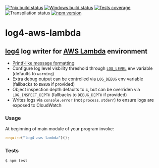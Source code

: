 [![*nix build status][nix-build-image]][nix-build-url]
[![Windows build status][win-build-image]][win-build-url]
[![Tests coverage][cov-image]][cov-url]
![Transpilation status][transpilation-image]
[![npm version][npm-image]][npm-url]

# log4-aws-lambda

## [log4](https://github.com/medikoo/log4/) log writer for [AWS Lambda](https://aws.amazon.com/lambda/) environment

*   [Printf-like message formatting](https://github.com/medikoo/log4#output-message-formatting)
*   Configure log level visbility threshold through [`LOG_LEVEL`](https://github.com/medikoo/log4#log_level) env variable (defaults to `warning`)
*   Extra debug output can be controlled via [`LOG_DEBUG`](https://github.com/medikoo/log4#log_debug) env variable (fallbacks to `DEBUG` if provided)
*   Object inspection depth defaults to `4`, but can be overriden via `LOG_INSPECT_DEPTH` (fallbacks to `DEBUG_DEPTH` if provided)
*   Writes logs via `console.error` (not `process.stderr`) to ensure logs are exposed to CloudWatch

### Usage

At beginning of main module of your program invoke:

```javascript
require("log4-aws-lambda")();
```

### Tests

    $ npm test

[nix-build-image]: https://semaphoreci.com/api/v1/medikoo-org/log4-aws-lambda/branches/master/shields_badge.svg
[nix-build-url]: https://semaphoreci.com/medikoo-org/log4-aws-lambda
[win-build-image]: https://ci.appveyor.com/api/projects/status/fuyxafy6dvhi11s9?svg=true
[win-build-url]: https://ci.appveyor.com/project/medikoo/log4-aws-lambda
[cov-image]: https://img.shields.io/codecov/c/github/medikoo/log4-aws-lambda.svg
[cov-url]: https://codecov.io/gh/medikoo/log4-aws-lambda
[transpilation-image]: https://img.shields.io/badge/transpilation-free-brightgreen.svg
[npm-image]: https://img.shields.io/npm/v/log4-aws-lambda.svg
[npm-url]: https://www.npmjs.com/package/log4-aws-lambda
